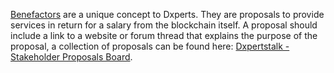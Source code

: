 [Benefactors](introduction/benefactors) are a unique concept to Dxperts. They are proposals to provide services in return for a salary from the blockchain itself. A proposal should include a link to a website or forum thread that explains the purpose of the proposal, a collection of proposals can be found here: [Dxpertstalk - Stakeholder Proposals Board](https://dxpertscommunity.com).
